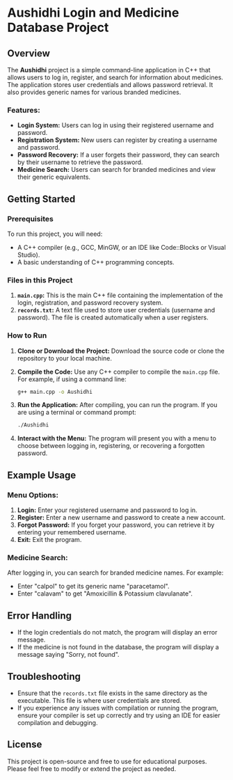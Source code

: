 
# Aushidhi Login and Medicine Database Project

## Overview

The **Aushidhi** project is a simple command-line application in C++ that allows users to log in, register, and search for information about medicines. The application stores user credentials and allows password retrieval. It also provides generic names for various branded medicines.

### Features:
- **Login System:** Users can log in using their registered username and password.
- **Registration System:** New users can register by creating a username and password.
- **Password Recovery:** If a user forgets their password, they can search by their username to retrieve the password.
- **Medicine Search:** Users can search for branded medicines and view their generic equivalents.

## Getting Started

### Prerequisites
To run this project, you will need:
- A C++ compiler (e.g., GCC, MinGW, or an IDE like Code::Blocks or Visual Studio).
- A basic understanding of C++ programming concepts.

### Files in this Project
1. **`main.cpp`:** This is the main C++ file containing the implementation of the login, registration, and password recovery system.
2. **`records.txt`:** A text file used to store user credentials (username and password). The file is created automatically when a user registers.
   
### How to Run
1. **Clone or Download the Project:**
   Download the source code or clone the repository to your local machine.

2. **Compile the Code:**
   Use any C++ compiler to compile the `main.cpp` file. For example, if using a command line:
   ```bash
   g++ main.cpp -o Aushidhi
   ```

3. **Run the Application:**
   After compiling, you can run the program. If you are using a terminal or command prompt:
   ```bash
   ./Aushidhi
   ```

4. **Interact with the Menu:**
   The program will present you with a menu to choose between logging in, registering, or recovering a forgotten password.

## Example Usage
### Menu Options:
1. **Login:** Enter your registered username and password to log in.
2. **Register:** Enter a new username and password to create a new account.
3. **Forgot Password:** If you forget your password, you can retrieve it by entering your remembered username.
4. **Exit:** Exit the program.

### Medicine Search:
After logging in, you can search for branded medicine names. For example:
- Enter "calpol" to get its generic name "paracetamol".
- Enter "calavam" to get "Amoxicillin & Potassium clavulanate".

## Error Handling
- If the login credentials do not match, the program will display an error message.
- If the medicine is not found in the database, the program will display a message saying "Sorry, not found".

## Troubleshooting
- Ensure that the `records.txt` file exists in the same directory as the executable. This file is where user credentials are stored.
- If you experience any issues with compilation or running the program, ensure your compiler is set up correctly and try using an IDE for easier compilation and debugging.

## License
This project is open-source and free to use for educational purposes. Please feel free to modify or extend the project as needed.


